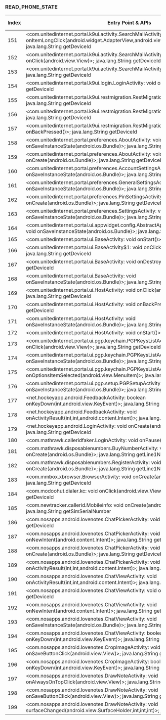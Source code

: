 ### READ_PHONE_STATE
| Index | Entry Point & APIs | Screen shot | Resource id | Label |
| ------------- | ------------- | ------------- |-------------|-------------|
| 151 | <com.unitedinternet.portal.k9ui.activity.SearchMailActivity: boolean onItemLongClick(android.widget.AdapterView,android.view.View,int,long)>; java.lang.String getDeviceId | ![](D:\COSMOS\output\py\Play_win8\Communication\com.mail.mobile.android.mail\com.unitedinternet.portal.k9ui.activity.SearchMailActivity.png) |  | D |
| 152 | <com.unitedinternet.portal.k9ui.activity.SearchMailActivity: void onClick(android.view.View)>; java.lang.String getDeviceId | ![](D:\COSMOS\output\py\Play_win8\Communication\com.mail.mobile.android.mail\com.unitedinternet.portal.k9ui.activity.SearchMailActivity.png) |  | D |
| 153 | <com.unitedinternet.portal.k9ui.activity.SearchMailActivity: void onDestroy()>; java.lang.String getDeviceId | ![](D:\COSMOS\output\py\Play_win8\Communication\com.mail.mobile.android.mail\com.unitedinternet.portal.k9ui.activity.SearchMailActivity.png) |  | D |
| 154 | <com.unitedinternet.portal.k9ui.login.LoginActivity: void onStart()>; java.lang.String getDeviceId | ![](D:\COSMOS\output\py\Play_win8\Communication\com.mail.mobile.android.mail\com.unitedinternet.portal.k9ui.login.LoginActivity.png) |  | |
| 155 | <com.unitedinternet.portal.k9ui.restmigration.RestMigrationActivity: void onDestroy()>; java.lang.String getDeviceId | ![](D:\COSMOS\output\py\Play_win8\Communication\com.mail.mobile.android.mail\com.unitedinternet.portal.k9ui.restmigration.RestMigrationActivity.png) |  | |
| 156 | <com.unitedinternet.portal.k9ui.restmigration.RestMigrationActivity: void onPause()>; java.lang.String getDeviceId | ![](D:\COSMOS\output\py\Play_win8\Communication\com.mail.mobile.android.mail\com.unitedinternet.portal.k9ui.restmigration.RestMigrationActivity.png) |  | |
| 157 | <com.unitedinternet.portal.k9ui.restmigration.RestMigrationActivity: void onBackPressed()>; java.lang.String getDeviceId | ![](D:\COSMOS\output\py\Play_win8\Communication\com.mail.mobile.android.mail\com.unitedinternet.portal.k9ui.restmigration.RestMigrationActivity.png) |  | |
| 158 | <com.unitedinternet.portal.preferences.AboutActivity: void onSaveInstanceState(android.os.Bundle)>; java.lang.String getDeviceId | ![](D:\COSMOS\output\py\Play_win8\Communication\com.mail.mobile.android.mail\com.unitedinternet.portal.preferences.AboutActivity.png) |  | |
| 159 | <com.unitedinternet.portal.preferences.AboutActivity: void onCreate(android.os.Bundle)>; java.lang.String getDeviceId | ![](D:\COSMOS\output\py\Play_win8\Communication\com.mail.mobile.android.mail\com.unitedinternet.portal.preferences.AboutActivity.png) |  | |
| 160 | <com.unitedinternet.portal.preferences.AccountSettingsActivity: void onSaveInstanceState(android.os.Bundle)>; java.lang.String getDeviceId | ![](D:\COSMOS\output\py\Play_win8\Communication\com.mail.mobile.android.mail\com.unitedinternet.portal.preferences.AccountSettingsActivity.png) |  | D |
| 161 | <com.unitedinternet.portal.preferences.GeneralSettingsActivity: void onSaveInstanceState(android.os.Bundle)>; java.lang.String getDeviceId | ![](D:\COSMOS\output\py\Play_win8\Communication\com.mail.mobile.android.mail\com.unitedinternet.portal.preferences.GeneralSettingsActivity.png) |  | |
| 162 | <com.unitedinternet.portal.preferences.PinSettingsActivity: void onCreate(android.os.Bundle)>; java.lang.String getDeviceId | ![](D:\COSMOS\output\py\Play_win8\Communication\com.mail.mobile.android.mail\com.unitedinternet.portal.preferences.PinSettingsActivity.png) |  | |
| 163 | <com.unitedinternet.portal.preferences.SettingsActivity: void onSaveInstanceState(android.os.Bundle)>; java.lang.String getDeviceId | ![](D:\COSMOS\output\py\Play_win8\Communication\com.mail.mobile.android.mail\com.unitedinternet.portal.preferences.SettingsActivity.png) |  | |
| 164 | <com.unitedinternet.portal.ui.appwidget.config.AbstractAppWidgetConfigurationActivity: void onSaveInstanceState(android.os.Bundle)>; java.lang.String getDeviceId | ![](D:\COSMOS\output\py\Play_win8\Communication\com.mail.mobile.android.mail\com.unitedinternet.portal.ui.appwidget.config.AbstractAppWidgetConfigurationActivity.png) |  | |
| 165 | <com.unitedinternet.portal.ui.BaseActivity: void onStart()>; java.lang.String getDeviceId | ![](D:\COSMOS\output\py\Play_win8\Communication\com.mail.mobile.android.mail\com.unitedinternet.portal.ui.BaseActivity.png) |  | |
| 166 | <com.unitedinternet.portal.ui.BaseActivity$1: void onClick(android.view.View)>; java.lang.String getDeviceId | ![](D:\COSMOS\output\py\Play_win8\Communication\com.mail.mobile.android.mail\com.unitedinternet.portal.ui.BaseActivity.png) |  | |
| 167 | <com.unitedinternet.portal.ui.BaseActivity: void onDestroy()>; java.lang.String getDeviceId | ![](D:\COSMOS\output\py\Play_win8\Communication\com.mail.mobile.android.mail\com.unitedinternet.portal.ui.BaseActivity.png) |  | |
| 168 | <com.unitedinternet.portal.ui.BaseActivity: void onSaveInstanceState(android.os.Bundle)>; java.lang.String getDeviceId | ![](D:\COSMOS\output\py\Play_win8\Communication\com.mail.mobile.android.mail\com.unitedinternet.portal.ui.BaseActivity.png) |  | |
| 169 | <com.unitedinternet.portal.ui.HostActivity: void onClick(android.view.View)>; java.lang.String getDeviceId | ![](D:\COSMOS\output\py\Play_win8\Communication\com.mail.mobile.android.mail\com.unitedinternet.portal.ui.HostActivity.png) |  | |
| 170 | <com.unitedinternet.portal.ui.HostActivity: void onBackPressed()>; java.lang.String getDeviceId | ![](D:\COSMOS\output\py\Play_win8\Communication\com.mail.mobile.android.mail\com.unitedinternet.portal.ui.HostActivity.png) |  | |
| 171 | <com.unitedinternet.portal.ui.HostActivity: void onSaveInstanceState(android.os.Bundle)>; java.lang.String getDeviceId | ![](D:\COSMOS\output\py\Play_win8\Communication\com.mail.mobile.android.mail\com.unitedinternet.portal.ui.HostActivity.png) |  | |
| 172 | <com.unitedinternet.portal.ui.HostActivity: void onStart()>; java.lang.String getDeviceId | ![](D:\COSMOS\output\py\Play_win8\Communication\com.mail.mobile.android.mail\com.unitedinternet.portal.ui.HostActivity.png) |  | |
| 173 | <com.unitedinternet.portal.ui.pgp.keychain.PGPKeysListActivity$1: void onClick(android.view.View)>; java.lang.String getDeviceId | ![](D:\COSMOS\output\py\Play_win8\Communication\com.mail.mobile.android.mail\com.unitedinternet.portal.ui.pgp.keychain.PGPKeysListActivity.png) |  | |
| 174 | <com.unitedinternet.portal.ui.pgp.keychain.PGPKeysListActivity: void onSaveInstanceState(android.os.Bundle)>; java.lang.String getDeviceId | ![](D:\COSMOS\output\py\Play_win8\Communication\com.mail.mobile.android.mail\com.unitedinternet.portal.ui.pgp.keychain.PGPKeysListActivity.png) |  | |
| 175 | <com.unitedinternet.portal.ui.pgp.keychain.PGPKeysListActivity: boolean onOptionsItemSelected(android.view.MenuItem)>; java.lang.String getDeviceId | ![](D:\COSMOS\output\py\Play_win8\Communication\com.mail.mobile.android.mail\com.unitedinternet.portal.ui.pgp.keychain.PGPKeysListActivity.png) |  | |
| 176 | <com.unitedinternet.portal.ui.pgp.setup.PGPSetupActivity: void onSaveInstanceState(android.os.Bundle)>; java.lang.String getDeviceId | ![](D:\COSMOS\output\py\Play_win8\Communication\com.mail.mobile.android.mail\com.unitedinternet.portal.ui.pgp.setup.PGPSetupActivity.png) |  | |
| 177 | <net.hockeyapp.android.FeedbackActivity: boolean onKeyDown(int,android.view.KeyEvent)>; java.lang.String getDeviceId | ![](D:\COSMOS\output\py\Play_win8\Communication\com.mail.mobile.android.mail\net.hockeyapp.android.FeedbackActivity.png) |  | |
| 178 | <net.hockeyapp.android.FeedbackActivity: void onActivityResult(int,int,android.content.Intent)>; java.lang.String getDeviceId | ![](D:\COSMOS\output\py\Play_win8\Communication\com.mail.mobile.android.mail\net.hockeyapp.android.FeedbackActivity.png) |  | |
| 179 | <net.hockeyapp.android.LoginActivity: void onCreate(android.os.Bundle)>; java.lang.String getDeviceId | ![](D:\COSMOS\output\py\Play_win8\Communication\com.mail.mobile.android.mail\net.hockeyapp.android.LoginActivity.png) |  | |
| 180 | <com.mathrawk.calleridfaker.LoginActivity: void onPause()>; void listen | ![](D:\COSMOS\output\py\Play_win8\Communication\com.mathrawk.calleridfaker\com.mathrawk.calleridfaker.LoginActivity.png) |  | D |
| 181 | <com.mathrawk.disposablenumbers.BuyNumberActivity: void onCreate(android.os.Bundle)>; java.lang.String getLine1Number | ![](D:\COSMOS\output\py\Play_win8\Communication\com.mathrawk.disposablenumbers\com.mathrawk.disposablenumbers.BuyNumberActivity.png) |  | D |
| 182 | <com.mathrawk.disposablenumbers.RegisterActivity: void onCreate(android.os.Bundle)>; java.lang.String getLine1Number | ![](D:\COSMOS\output\py\Play_win8\Communication\com.mathrawk.disposablenumbers\com.mathrawk.disposablenumbers.RegisterActivity.png) |  | D |
| 183 | <com.mmbox.xbrowser.BrowserActivity: void onCreate(android.os.Bundle)>; java.lang.String getDeviceId | ![](D:\COSMOS\output\py\Play_win8\Communication\com.mmbox.browser\com.mmbox.xbrowser.BrowserActivity.png) |  | |
| 184 | <com.modoohut.dialer.kc: void onClick(android.view.View)>; java.lang.String getDeviceId | ![](D:\COSMOS\output\py\Play_win8\Communication\com.modoohut.dialer\com.modoohut.dialer.ViewContactActivity.png) |  | |
| 185 | <com.newtracker.callerid.Mobileinfo: void onCreate(android.os.Bundle)>; java.lang.String getSimSerialNumber | ![](D:\COSMOS\output\py\Play_win8\Communication\com.newtracker.callerid\com.newtracker.callerid.Mobileinfo.png) |  | T |
| 186 | <com.nosapps.android.lovenotes.ChatPickerActivity: void onResume()>; java.lang.String getDeviceId | ![](D:\COSMOS\output\py\Play_win8\Communication\com.nosapps.android.lovenotes\com.nosapps.android.lovenotes.ChatPickerActivity.png) |  | |
| 187 | <com.nosapps.android.lovenotes.ChatPickerActivity: void onNewIntent(android.content.Intent)>; java.lang.String getDeviceId | ![](D:\COSMOS\output\py\Play_win8\Communication\com.nosapps.android.lovenotes\com.nosapps.android.lovenotes.ChatPickerActivity.png) |  | |
| 188 | <com.nosapps.android.lovenotes.ChatPickerActivity: void onCreate(android.os.Bundle)>; java.lang.String getDeviceId | ![](D:\COSMOS\output\py\Play_win8\Communication\com.nosapps.android.lovenotes\com.nosapps.android.lovenotes.ChatPickerActivity.png) |  | |
| 189 | <com.nosapps.android.lovenotes.ChatPickerActivity: void onActivityResult(int,int,android.content.Intent)>; java.lang.String getLine1Number | ![](D:\COSMOS\output\py\Play_win8\Communication\com.nosapps.android.lovenotes\com.nosapps.android.lovenotes.ChatPickerActivity.png) |  | |
| 190 | <com.nosapps.android.lovenotes.ChatViewActivity: void onActivityResult(int,int,android.content.Intent)>; java.lang.String getLine1Number | ![](D:\COSMOS\output\py\Play_win8\Communication\com.nosapps.android.lovenotes\com.nosapps.android.lovenotes.ChatViewActivity.png) |  | |
| 191 | <com.nosapps.android.lovenotes.ChatViewActivity: void onResume()>; java.lang.String getDeviceId | ![](D:\COSMOS\output\py\Play_win8\Communication\com.nosapps.android.lovenotes\com.nosapps.android.lovenotes.ChatViewActivity.png) |  | |
| 192 | <com.nosapps.android.lovenotes.ChatViewActivity: void onNewIntent(android.content.Intent)>; java.lang.String getDeviceId | ![](D:\COSMOS\output\py\Play_win8\Communication\com.nosapps.android.lovenotes\com.nosapps.android.lovenotes.ChatViewActivity.png) |  | |
| 193 | <com.nosapps.android.lovenotes.ChatViewActivity: void onSaveInstanceState(android.os.Bundle)>; java.lang.String getDeviceId | ![](D:\COSMOS\output\py\Play_win8\Communication\com.nosapps.android.lovenotes\com.nosapps.android.lovenotes.ChatViewActivity.png) |  | |
| 194 | <com.nosapps.android.lovenotes.ChatViewActivity: boolean onKeyDown(int,android.view.KeyEvent)>; java.lang.String getDeviceId | ![](D:\COSMOS\output\py\Play_win8\Communication\com.nosapps.android.lovenotes\com.nosapps.android.lovenotes.ChatViewActivity.png) |  | |
| 195 | <com.nosapps.android.lovenotes.CropImageActivity: void onSaveButtonClick(android.view.View)>; java.lang.String getDeviceId | ![](D:\COSMOS\output\py\Play_win8\Communication\com.nosapps.android.lovenotes\com.nosapps.android.lovenotes.CropImageActivity.png) |  | |
| 196 | <com.nosapps.android.lovenotes.CropImageActivity: boolean onKeyDown(int,android.view.KeyEvent)>; java.lang.String getDeviceId | ![](D:\COSMOS\output\py\Play_win8\Communication\com.nosapps.android.lovenotes\com.nosapps.android.lovenotes.CropImageActivity.png) |  | |
| 197 | <com.nosapps.android.lovenotes.DrawNoteActivity: void onAlwaysOnTopClick(android.view.View)>; java.lang.String getDeviceId | ![](D:\COSMOS\output\py\Play_win8\Communication\com.nosapps.android.lovenotes\com.nosapps.android.lovenotes.DrawNoteActivity.png) |  | |
| 198 | <com.nosapps.android.lovenotes.DrawNoteActivity: void onSaveButtonClick(android.view.View)>; java.lang.String getDeviceId | ![](D:\COSMOS\output\py\Play_win8\Communication\com.nosapps.android.lovenotes\com.nosapps.android.lovenotes.DrawNoteActivity.png) |  | |
| 199 | <com.nosapps.android.lovenotes.DrawNoteActivity: void surfaceChanged(android.view.SurfaceHolder,int,int,int)>; java.lang.String getDeviceId | ![](D:\COSMOS\output\py\Play_win8\Communication\com.nosapps.android.lovenotes\com.nosapps.android.lovenotes.DrawNoteActivity.png) |  | |
